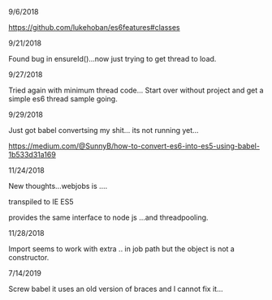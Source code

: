 
9/6/2018

https://github.com/lukehoban/es6features#classes

9/21/2018

Found bug in ensureId()...now just trying to get thread to load.

9/27/2018

Tried again with minimum thread code...
Start over without project and get a simple es6 thread sample going.

9/29/2018

Just got babel convertsing my shit...
its not running yet...

https://medium.com/@SunnyB/how-to-convert-es6-into-es5-using-babel-1b533d31a169

11/24/2018

New thoughts...webjobs is ....

transpiled to IE ES5

provides the same interface to node js ...and threadpooling.

11/28/2018

Import seems to work with extra .. in job path but the object is not a constructor.

7/14/2019

Screw babel it uses an old version of braces and I cannot fix it...
